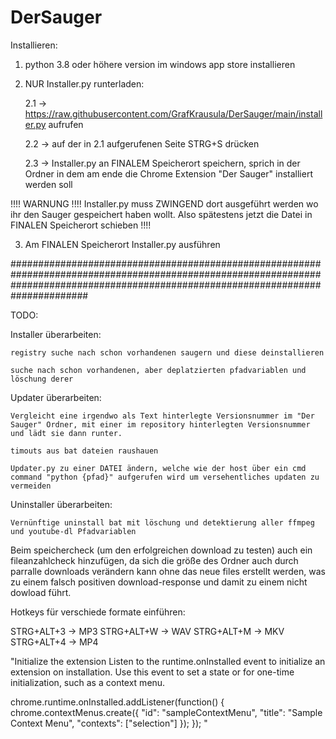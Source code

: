 # DerSauger

Installieren:

1. python 3.8 oder höhere version im windows app store installieren

2. NUR Installer.py runterladen:

	2.1 -> https://raw.githubusercontent.com/GrafKrausula/DerSauger/main/installer.py aufrufen
	
	2.2 -> auf der in 2.1 aufgerufenen Seite STRG+S drücken
	
	2.3 -> Installer.py an FINALEM Speicherort speichern, sprich in der Ordner in dem am ende die Chrome Extension "Der Sauger" installiert werden soll

!!!! WARNUNG !!!! Installer.py muss ZWINGEND dort ausgeführt werden wo ihr den Sauger gespeichert haben wollt. Also spätestens jetzt die Datei in FINALEN Speicherort schieben !!!!

3. Am FINALEN Speicherort Installer.py ausführen









######################################################################################################################################################################################

TODO:

Installer überarbeiten:

	registry suche nach schon vorhandenen saugern und diese deinstallieren
	
	suche nach schon vorhandenen, aber deplatzierten pfadvariablen und löschung derer


Updater überarbeiten:

	Vergleicht eine irgendwo als Text hinterlegte Versionsnummer im "Der Sauger" Ordner, mit einer im repository hinterlegten Versionsnummer und lädt sie dann runter.

	timouts aus bat dateien raushauen

	Updater.py zu einer DATEI ändern, welche wie der host über ein cmd command "python {pfad}" aufgerufen wird um versehentliches updaten zu vermeiden

Uninstaller überarbeiten:

	Vernünftige uninstall bat mit löschung und detektierung aller ffmpeg und youtube-dl Pfadvariablen



Beim speichercheck (um den erfolgreichen download zu testen) auch ein fileanzahlcheck hinzufügen, da sich die größe des Ordner auch durch parralle downloads verändern kann
ohne das neue files erstellt werden, was zu einem falsch positiven download-response und damit zu einem nicht dowload führt.



Hotkeys für verschiede formate einführen:

STRG+ALT+3 -> MP3
STRG+ALT+W -> WAV
STRG+ALT+M -> MKV
STRG+ALT+4 -> MP4


"Initialize the extension 
Listen to the runtime.onInstalled event to initialize an extension on installation. Use this event to set a state or for one-time initialization, such as a context menu.

chrome.runtime.onInstalled.addListener(function() {
  chrome.contextMenus.create({
    "id": "sampleContextMenu",
    "title": "Sample Context Menu",
    "contexts": ["selection"]
  });
}); "
